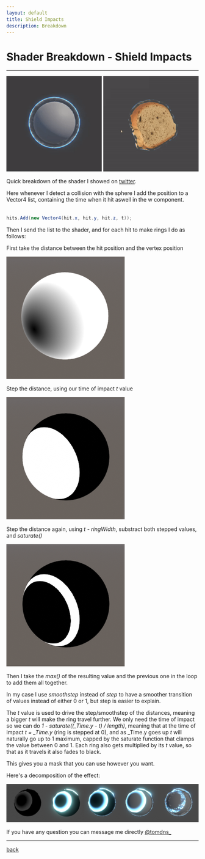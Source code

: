 ```yaml
---
layout: default
title: Shield Impacts
description: Breakdown
---
```


# Shader Breakdown - Shield Impacts

***

<div class="image_container">
    <img src="../images/shield-impacts/shield.gif" width="250"/>
    <img src="../images/shield-impacts/bread.gif" width="250"/>
</div>

Quick breakdown of the shader I showed on [twitter](https://twitter.com/tomdns_/status/1177389679815135233).

Here whenever I detect a collision with the sphere I add the position to a Vector4 list, containing the time when it hit aswell in the w component.

```c#

hits.Add(new Vector4(hit.x, hit.y, hit.z, t));

```

Then I send the list to the shader, and for each hit to make rings I do as follows:

First take the distance between the hit position and the vertex position

![Distance](../images/shield-impacts/process_distance.png)

Step the distance, using our time of impact *t* value

![Distance](../images/shield-impacts/process_step.png)

Step the distance again, using *t - ringWidth*, substract both stepped values, and *saturate()*

![Distance](../images/shield-impacts/process_ring.png)

Then I take the *max()* of the resulting value and the previous one in the loop to add them all together.

In my case I use *smoothstep* instead of *step* to have a smoother transition of values instead of either 0 or 1, but step is easier to explain.

The *t* value is used to drive the step/smoothstep of the distances, meaning a bigger *t* will make the ring travel further.
We only need the time of impact so we can do *1 - saturate((_Time.y - t) / length)*, meaning that at the time of impact *t = _Time.y* (ring is stepped at 0), and as _Time.y goes up *t* will naturally go up to 1 maximum, capped by the saturate function that clamps the value between 0 and 1. Each ring also gets multiplied by its *t* value, so that as it travels it also fades to black.

This gives you a mask that you can use however you want.

Here's a decomposition of the effect:

![Process](../images/shield-impacts/process.png)

If you have any question you can message me directly [@tomdns_](https://twitter.com/tomdns_)

***

[back](../)
